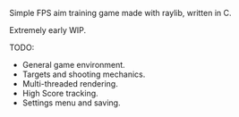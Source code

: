 Simple FPS aim training game made with raylib, written in C.

Extremely early WIP.

TODO:

- General game environment.
- Targets and shooting mechanics.
- Multi-threaded rendering.
- High Score tracking.
- Settings menu and saving.
